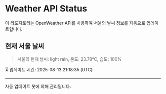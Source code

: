 
# Weather API Status

이 리포지토리는 OpenWeather API를 사용하여 서울의 날씨 정보를 자동으로 업데이트합니다.

## 현재 서울 날씨
> 서울의 현재 날씨: light rain, 온도: 23.78°C, 습도: 100%

⏳ 업데이트 시간: 2025-08-13 21:18:35 (UTC)

---
자동 업데이트 봇에 의해 관리됩니다.
